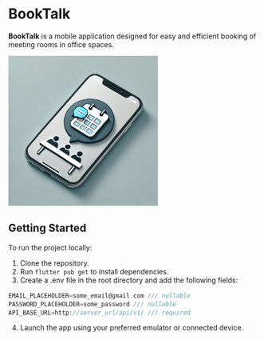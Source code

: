 # BookTalk

**BookTalk** is a mobile application designed for easy and efficient booking of meeting rooms in office spaces.

<img src="screenshots/book_talk_phone.png" alt="BookTalk Logo" width="300" height="auto" />


## Getting Started

To run the project locally:

1. Clone the repository.
2. Run `flutter pub get` to install dependencies.
3. Create a .env file in the root directory and add the following fields:
```dart
EMAIL_PLACEHOLDER=some_email@gmail.com /// nullable
PASSWORD_PLACEHOLDER=some_password /// nullable
API_BASE_URL=http://server_url/api/v1/ /// required
```
4. Launch the app using your preferred emulator or connected device.
